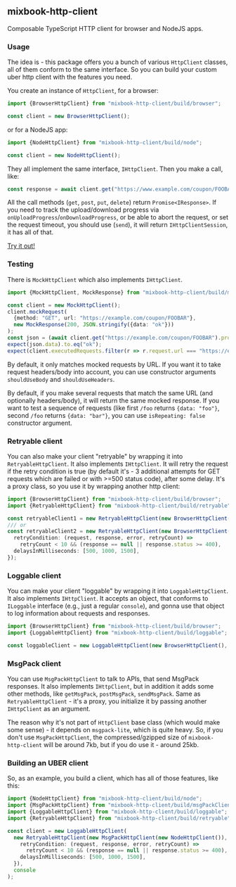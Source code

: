 ## mixbook-http-client

Composable TypeScript HTTP client for browser and NodeJS apps.

### Usage

The idea is - this package offers you a bunch of various `HttpClient` classes, all of them conform
to the same interface. So you can build your custom uber http client with the features you need.

You create an instance of `HttpClient`, for a browser:

```ts
import {BrowserHttpClient} from "mixbook-http-client/build/browser";

const client = new BrowserHttpClient();
```

or for a NodeJS app:

```ts
import {NodeHttpClient} from "mixbook-http-client/build/node";

const client = new NodeHttpClient();
```

They all implement the same interface, `IHttpClient`. Then you make a call, like:

```ts
const response = await client.get("https://www.example.com/coupon/FOOBAR");
```

All the call methods (`get`, `post`, `put`, `delete`) return `Promise<IResponse>`. If you need to track the
upload/download progress via `onUploadProgress`/`onDownloadProgress`, or be able to abort the request, or
set the request timeout, you should use (`send`), it will return `IHttpClientSession`, it has all of that.

[Try it out!](https://runkit.com/embed/h8bg6t9rrbdn)

### Testing

There is `MockHttpClient` which also implements `IHttpClient`.

```ts
import {MockHttpClient, MockResponse} from "mixbook-http-client/build/mock";

const client = new MockHttpClient();
client.mockRequest(
  {method: "GET", url: "https://example.com/coupon/FOOBAR"},
  new MockResponse(200, JSON.stringify({data: "ok"}))
);
const json = (await client.get("https://example.com/coupon/FOOBAR").promise).json;
expect(json.data).to.eq("ok");
expect(client.executedRequests.filter(r => r.request.url === "https://example.com/coupon/FOOBAR").length).to.eq(1);
```

By default, it only matches mocked requests by URL. If you want it to take request headers/body into account,
you can use constructor arguments `shouldUseBody` and `shouldUseHeaders`.

By default, if you make several requests that match the same URL (and optionally headers/body), it will return
the same mocked response. If you want to test a sequence of requests (like first `/foo` returns `{data: "foo"}`,
second `/foo` returns `{data: "bar"}`, you can use `isRepeating: false` constructor argument.

### Retryable client

You can also make your client "retryable" by wrapping it into `RetryableHttpClient`. It also implements
`IHttpClient`. It will retry the request if the retry condition is true (by default it's - 3 additional
attempts for GET requests which are failed or with >=500 status code), after some delay. It's a proxy
class, so you use it by wrapping another http client:

```ts
import {BrowserHttpClient} from "mixbook-http-client/build/browser";
import {RetryableHttpClient} from "mixbook-http-client/build/retryable";

const retryableClient1 = new RetryableHttpClient(new BrowserHttpClient());
/// or
const retryableClient2 = new RetryableHttpClient(new BrowserHttpClient(), {
  retryCondition: (request, response, error, retryCount) =>
    retryCount < 10 && (response == null || response.status >= 400),
  delaysInMilliseconds: [500, 1000, 1500],
});
```

### Loggable client

You can make your client "loggable" by wrapping it into `LoggableHttpClient`. It also implements
`IHttpClient`. It accepts an object, that conforms to `ILoggable` interface (e.g., just a regular
`console`), and gonna use that object to log information about requests and responses.

```ts
import {BrowserHttpClient} from "mixbook-http-client/build/browser";
import {LoggableHttpClient} from "mixbook-http-client/build/loggable";

const loggableClient = new LoggableHttpClient(new BrowserHttpClient(), console);
```

### MsgPack client

You can use `MsgPackHttpClient` to talk to APIs, that send MsgPack responses. It also implements
`IHttpClient`, but in addition it adds some other methods, like `getMsgPack`, `postMsgPack`, `sendMsgPack`.
Same as `RetryableHttpClient` - it's a proxy, you initialize it by passing another `IHttpClient` as an
argument.

The reason why it's not part of `HttpClient` base class (which would make some sense) - it depends on `msgpack-lite`,
which is quite heavy. So, if you don't use `MsgPackHttpClient`, the compressed/gzipped size of `mixbook-http-client`
will be around 7kb, but if you do use it - around 25kb.

### Building an UBER client

So, as an example, you build a client, which has all of those features, like this:

```ts
import {NodeHttpClient} from "mixbook-http-client/build/node";
import {MsgPackHttpClient} from "mixbook-http-client/build/msgPackClient";
import {LoggableHttpClient} from "mixbook-http-client/build/loggable";
import {RetryableHttpClient} from "mixbook-http-client/build/retryable";

const client = new LoggableHttpClient(
  new RetryableHttpClient(new MsgPackHttpClient(new NodeHttpClient()), {
    retryCondition: (request, response, error, retryCount) =>
      retryCount < 10 && (response == null || response.status >= 400),
    delaysInMilliseconds: [500, 1000, 1500],
  }),
  console
);
```
